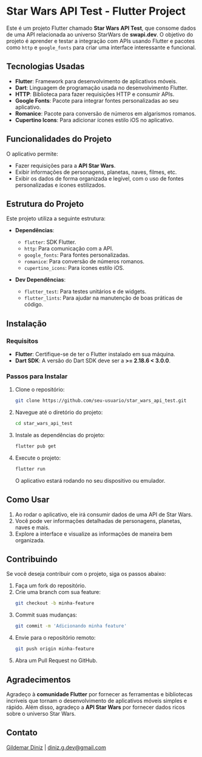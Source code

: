# Star Wars API Test - Flutter Project

Este é um projeto Flutter chamado **Star Wars API Test**, que consome dados de uma API relacionada ao universo StarWars de **swapi.dev**. O objetivo do projeto é aprender e testar a integração com APIs usando Flutter e pacotes como `http` e `google_fonts` para criar uma interface interessante e funcional.

## Tecnologias Usadas

- **Flutter**: Framework para desenvolvimento de aplicativos móveis.
- **Dart**: Linguagem de programação usada no desenvolvimento Flutter.
- **HTTP**: Biblioteca para fazer requisições HTTP e consumir APIs.
- **Google Fonts**: Pacote para integrar fontes personalizadas ao seu aplicativo.
- **Romanice**: Pacote para conversão de números em algarismos romanos.
- **Cupertino Icons**: Para adicionar ícones estilo iOS no aplicativo.

## Funcionalidades do Projeto

O aplicativo permite:

- Fazer requisições para a **API Star Wars**.
- Exibir informações de personagens, planetas, naves, filmes, etc.
- Exibir os dados de forma organizada e legível, com o uso de fontes personalizadas e ícones estilizados.

## Estrutura do Projeto

Este projeto utiliza a seguinte estrutura:

- **Dependências**:
  - `flutter`: SDK Flutter.
  - `http`: Para comunicação com a API.
  - `google_fonts`: Para fontes personalizadas.
  - `romanice`: Para conversão de números romanos.
  - `cupertino_icons`: Para ícones estilo iOS.
  
- **Dev Dependências**:
  - `flutter_test`: Para testes unitários e de widgets.
  - `flutter_lints`: Para ajudar na manutenção de boas práticas de código.

## Instalação

### Requisitos

- **Flutter**: Certifique-se de ter o Flutter instalado em sua máquina.
- **Dart SDK**: A versão do Dart SDK deve ser a **>= 2.18.6 < 3.0.0**.
  
### Passos para Instalar

1. Clone o repositório:
    ```bash
    git clone https://github.com/seu-usuario/star_wars_api_test.git
    ```

2. Navegue até o diretório do projeto:
    ```bash
    cd star_wars_api_test
    ```

3. Instale as dependências do projeto:
    ```bash
    flutter pub get
    ```

4. Execute o projeto:
    ```bash
    flutter run
    ```

   O aplicativo estará rodando no seu dispositivo ou emulador.

## Como Usar

1. Ao rodar o aplicativo, ele irá consumir dados de uma API de Star Wars.
2. Você pode ver informações detalhadas de personagens, planetas, naves e mais.
3. Explore a interface e visualize as informações de maneira bem organizada.

## Contribuindo

Se você deseja contribuir com o projeto, siga os passos abaixo:

1. Faça um fork do repositório.
2. Crie uma branch com sua feature:
    ```bash
    git checkout -b minha-feature
    ```
3. Commit suas mudanças:
    ```bash
    git commit -m 'Adicionando minha feature'
    ```
4. Envie para o repositório remoto:
    ```bash
    git push origin minha-feature
    ```
5. Abra um Pull Request no GitHub.

## Agradecimentos

Agradeço à **comunidade Flutter** por fornecer as ferramentas e bibliotecas incríveis que tornam o desenvolvimento de aplicativos móveis simples e rápido. Além disso, agradeço a **API Star Wars** por fornecer dados ricos sobre o universo Star Wars.

## Contato

[Gildemar Diniz](https://www.linkedin.com/in/gildemar-diniz) | diniz.g.dev@gmail.com


